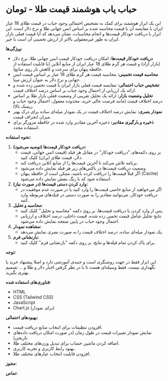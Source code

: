 # حباب یاب هوشمند قیمت طلا - تومان

این یک ابزار هوشمند برای کمک به تشخیص احتمالی وجود حباب در قیمت طلای 18 عیار ایران با مقایسه آن با قیمت محاسبه شده بر اساس انس جهانی طلا و نرخ دلار است. این ابزار با دریافت خودکار قیمت‌ها و انجام محاسبات، نشان می‌دهد که آیا قیمت فعلی بازار ایران به طور غیرمعقولی بالاتر از ارزش تخمینی آن است یا خیر.

**ویژگی‌ها:**

* **دریافت خودکار قیمت‌ها:** امکان دریافت خودکار قیمت انس جهانی طلا، نرخ دلار (بازار آزاد) و قیمت هر گرم طلای 18 عیار ایران از منابع آنلاین (با قابلیت استفاده از حافظه پنهان برای سرعت و کاهش بار روی منابع).
* **محاسبه قیمت تخمینی:** محاسبه قیمت هر گرم طلای 18 عیار بر اساس قیمت انس جهانی و نرخ دلار به عنوان ارزش مبنا.
* **تشخیص حباب احتمالی:** مقایسه قیمت فعلی بازار ایران با قیمت تخمین زده شده و ارائه یک ارزیابی از احتمال وجود حباب بر اساس درصد اختلاف قیمت.
* **تحلیل وضعیت بازار:** ارائه یک تحلیل تقریبی از وضعیت فعلی بازار طلا بر اساس درصد اختلاف قیمت (مانند فرصت عالی خرید، محدوده معقول، احتمال وجود حباب و ریسک بالا).
* **نمودار بصری:** نمایش درصد اختلاف قیمت در یک نمودار میله‌ای ساده برای درک بهتر میزان انحراف قیمت.
* **ذخیره و بارگیری مقادیر:** ذخیره آخرین مقادیر وارد شده در حافظه مرورگر برای استفاده مجدد.

**نحوه استفاده:**

1.  **دریافت خودکار قیمت‌ها (توصیه می‌شود):**
    * بر روی دکمه‌های "دریافت خودکار" در مقابل هر فیلد (قیمت انس جهانی، قیمت دلار، قیمت طلای ایران) کلیک کنید.
    * برنامه تلاش می‌کند تا آخرین قیمت‌ها را از منابع آنلاین دریافت کند.
    * وضعیت دریافت قیمت‌ها در باکس‌های زیر هر فیلد نمایش داده می‌شود.
    * اگر قبلاً قیمت‌ها را دریافت کرده باشید، ممکن است از حافظه پنهان (Cache) استفاده شود که با رنگ بنفش نمایش داده می‌شود.
2.  **وارد کردن دستی قیمت‌ها (در صورت نیاز):**
    * اگر می‌خواهید از منابع خاصی قیمت‌ها را وارد کنید یا در صورت عدم موفقیت در دریافت خودکار، می‌توانید مقادیر را به صورت دستی در فیلدهای مربوطه وارد کنید.
3.  **محاسبه و تحلیل:**
    * پس از وارد کردن یا دریافت قیمت‌ها، بر روی دکمه "محاسبه و تحلیل" کلیک کنید.
    * نتایج تحلیل شامل قیمت تخمین زده شده، قیمت داخلی، درصد اختلاف و ارزیابی احتمال وجود حباب در پایین صفحه نمایش داده می‌شود.
4.  **مشاهده نمودار:**
    * یک نمودار میله‌ای ساده، درصد اختلاف قیمت را به صورت بصری نمایش می‌دهد.
6.  **بازنشانی فرم:**
    * برای پاک کردن تمام فیلدها و نتایج، بر روی دکمه "بازنشانی فرم" کلیک کنید.

**توجه:**

این ابزار فقط در جهت روشنگری است و جنبه‌ی آموزشی دارد و اصلا پیشنهاد خرید یا نگهداری نیست. فقط وسیله‌ای هست تا با در نظر گرفتن اخبار دلار و طلا و ... تصمیم بهتری بگیرید.

**فناوری‌های استفاده شده:**

* HTML
* CSS (Tailwind CSS)
* JavaScript
* Chart.js (برای نمودار)

**بهبودهای احتمالی:**

* افزودن تنظیمات برای انتخاب منابع دریافت قیمت.
* نمایش نمودار تغییرات قیمت در طول زمان (در صورت امکان دریافت داده‌های تاریخی).
* اضافه کردن ماشین حساب برای تبدیل وزن‌های مختلف طلا.
* بهبود رابط کاربری و تجربه کاربری.
* افزودن قابلیت انتخاب عیارهای مختلف طلا.

**مجوز:**


**تماس:**

